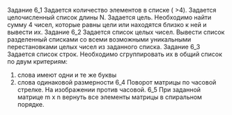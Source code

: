 Задание 6_1
Задается количество элементов в списке ( >4). Задается целочисленный список длины N. Задается цель. Необходимо найти сумму 4 чисел, которые равны цели или находятся близко к ней и вывести их.
Задание 6_2
Задается список целых чисел. Вывести список разделенный списками со всеми возможными уникальными перестановками целых чисел из заданного списка.
Задание 6_3
Задается список строк.  Необходимо сгруппировать их в общий список по двум критериям:
1) слова имеют одни и те же буквы
2) слова одинаковой размерности
6_4 Поворот матрицы по часовой стрелке. На изображении против часовой.
6_5 При заданной матрице m x n вернуть все элементы матрицы в спиральном порядке.
